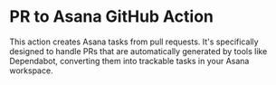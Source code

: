 # PR to Asana GitHub Action

This action creates Asana tasks from pull requests. It's specifically designed to handle PRs that are automatically generated by tools like Dependabot, converting them into trackable tasks in your Asana workspace.
